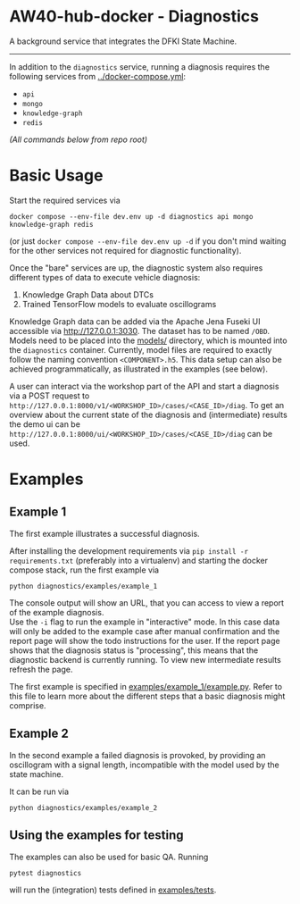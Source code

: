 # AW40-hub-docker - Diagnostics

A background service that integrates the DFKI State Machine.

<hr>

In addition to the `diagnostics` service, running a diagnosis requires the
following services from [../docker-compose.yml](../docker-compose.yml):
- `api`
- `mongo`
- `knowledge-graph`
- `redis`

*(All commands below from repo root)*

# Basic Usage
Start the required services via
```
docker compose --env-file dev.env up -d diagnostics api mongo knowledge-graph redis
```
(or just `docker compose --env-file dev.env up -d` if you don't mind waiting
for the other services not required for diagnostic functionality).

Once the "bare" services are up, the diagnostic system also requires different
types of data to execute vehicle diagnosis:

1. Knowledge Graph Data about DTCs
2. Trained TensorFlow models to evaluate oscillograms

Knowledge Graph data can be added via the Apache Jena Fuseki UI accessible
via http://127.0.0.1:3030. The dataset has to be named `/OBD`. Models need 
to be placed into the [models/](models/) directory, which is mounted into the
`diagnostics` container. Currently, model files are required to exactly follow 
the naming convention `<COMPONENT>.h5`. This data setup can also be achieved
programmatically, as illustrated in the examples (see below).

A user can interact via the workshop part of the API and start
a diagnosis via a POST request to
`http://127.0.0.1:8000/v1/<WORKSHOP_ID>/cases/<CASE_ID>/diag`.
To get an overview about the current state of the diagnosis and (intermediate)
results the demo ui can be
`http://127.0.0.1:8000/ui/<WORKSHOP_ID>/cases/<CASE_ID>/diag` can be used.

# Examples

## Example 1
The first example illustrates a successful diagnosis.

After installing the development requirements via `pip install -r requirements.txt`
(preferably into a virtualenv) and starting the docker compose stack, run the 
first example via
```
python diagnostics/examples/example_1
```
The console output will show an URL, that you can access to view a report of
the example diagnosis.  
Use the `-i` flag to run the example in "interactive" mode. In this case data
will only be added to the example case after manual confirmation and the report
page will show the todo instructions for the user. If the report page shows
that the diagnosis status is "processing", this means that the diagnostic backend
is currently running. To view new intermediate results refresh the page.

The first example is specified in [examples/example_1/example.py](examples/example_1/example.py). 
Refer to this file to learn more about the different steps that a basic diagnosis might
comprise.

## Example 2
In the second example a failed diagnosis is provoked, by providing an oscillogram
with a signal length, incompatible with the model used by the state machine.

It can be run via
```
python diagnostics/examples/example_2
```

## Using the examples for testing
The examples can also be used for basic QA. Running
```
pytest diagnostics
```
will run the (integration) tests defined in [examples/tests](examples/tests).